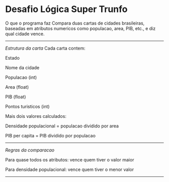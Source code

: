 # Desafio Lógica Super Trunfo
O que o programa faz Compara duas cartas de cidades brasileiras, baseadas em atributos numericos como populacao, area, PIB, etc., e diz qual cidade vence.

---------------------------------------------------------------------

*Estrutura da carta*
Cada carta contem:

Estado

Nome da cidade

Populacao (int)

Area (float)

PIB (float)

Pontos turisticos (int)

Mais dois valores calculados:

Densidade populacional = populacao dividido por area

PIB per capita = PIB dividido por populacao

---------------------------------------------------------------------

*Regras da comparacao*

Para quase todos os atributos: vence quem tiver o valor maior

Para densidade populacional: vence quem tiver o menor valor

---------------------------------------------------------------------

